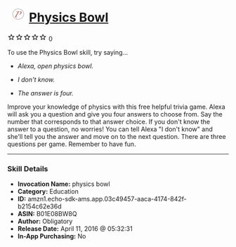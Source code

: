 # &nbsp;<img src="skill_icon" alt="Physics Bowl icon" width="36"> [Physics Bowl](http://alexa.amazon.com/#skills/amzn1.echo-sdk-ams.app.03c49457-aaca-4174-842f-b2154c62e36d)
![0 stars](../../images/ic_star_border_black_18dp_1x.png)![0 stars](../../images/ic_star_border_black_18dp_1x.png)![0 stars](../../images/ic_star_border_black_18dp_1x.png)![0 stars](../../images/ic_star_border_black_18dp_1x.png)![0 stars](../../images/ic_star_border_black_18dp_1x.png) 0

To use the Physics Bowl skill, try saying...

* *Alexa, open physics bowl.*

* *I don't know.*

* *The answer is four.*

Improve your knowledge of physics with this free helpful trivia game. Alexa will ask you a question and give you four answers to choose from. Say the number that corresponds to that answer choice. If you don't know the answer to a question, no worries! You can tell Alexa "I don't know" and she'll tell you the answer and move on to the next question. There are three questions per game. Remember to have fun.

***

### Skill Details

* **Invocation Name:** physics bowl
* **Category:** Education
* **ID:** amzn1.echo-sdk-ams.app.03c49457-aaca-4174-842f-b2154c62e36d
* **ASIN:** B01E08BW8Q
* **Author:** Obligatory
* **Release Date:** April 11, 2016 @ 05:32:31
* **In-App Purchasing:** No
